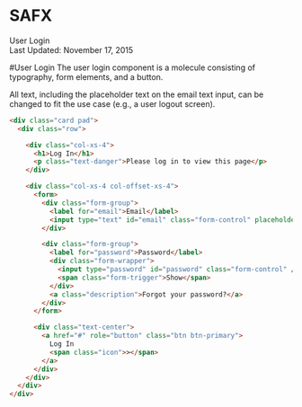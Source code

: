 SAFX
===
User Login  
Last Updated: November 17, 2015

#User Login
The user login component is a molecule consisting of typography, form elements, and a button.

All text, including the placeholder text on the email text input, can be changed to fit the use case (e.g., a user logout screen).

```html
<div class="card pad">
  <div class="row">

    <div class="col-xs-4">
      <h1>Log In</h1>
      <p class="text-danger">Please log in to view this page</p>
    </div>

    <div class="col-xs-4 col-offset-xs-4">
      <form>
        <div class="form-group">
          <label for="email">Email</label>
          <input type="text" id="email" class="form-control" placeholder="me@email.com" />
        </div>

        <div class="form-group">
          <label for="password">Password</label>
          <div class="form-wrapper">
            <input type="password" id="password" class="form-control" />
            <span class="form-trigger">Show</span>
          </div>
          <a class="description">Forgot your password?</a>
        </div>
      </form>

      <div class="text-center">
        <a href="#" role="button" class="btn btn-primary">
          Log In
          <span class="icon">></span>
        </a>
      </div>
    </div>
  </div>
</div>
```